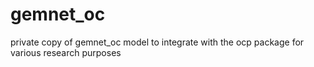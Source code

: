 # gemnet_oc
private copy of gemnet_oc model to integrate with the ocp package for various research purposes
